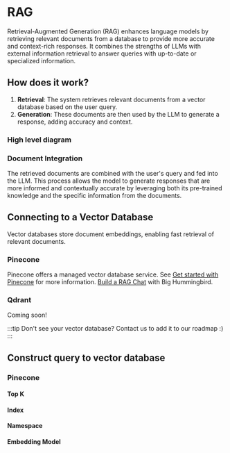 # RAG
Retrieval-Augmented Generation (RAG) enhances language models by retrieving relevant documents from a database to provide more accurate and context-rich responses. It combines the strengths of LLMs with external information retrieval to answer queries with up-to-date or specialized information.

## How does it work?
1. **Retrieval**: The system retrieves relevant documents from a vector database based on the user query.
2. **Generation**: These documents are then used by the LLM to generate a response, adding accuracy and context.

### High level diagram

### Document Integration

The retrieved documents are combined with the user's query and fed into the LLM. This process allows the model to generate responses that are more informed and contextually accurate by leveraging both its pre-trained knowledge and the specific information from the documents. 

## Connecting to a Vector Database

Vector databases store document embeddings, enabling fast retrieval of relevant documents.

### Pinecone

Pinecone offers a managed vector database service.
See [Get started with Pinecone](https://docs.pinecone.io/guides/get-started/quickstart) for more information.
[Build a RAG Chat](../get_started/rag_chat.md) with Big Hummingbird.

### Qdrant
Coming soon!

:::tip
Don't see your vector database? Contact us to add it to our roadmap :) 
:::

## Construct query to vector database 

### Pinecone

#### Top K
#### Index
#### Namespace
#### Embedding Model